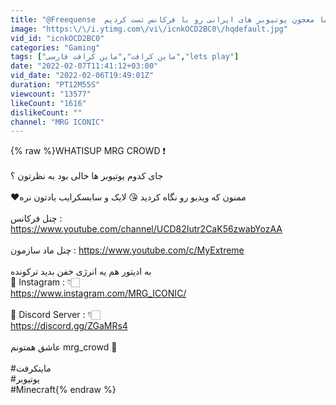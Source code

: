 ```yaml
---
title: "@Freequense  ماینکرفت اما معجون یوتیوبر های ایرانی رو با فرکانس تست کردیم"
image: "https:\/\/i.ytimg.com\/vi\/icnkOCD2BC0\/hqdefault.jpg"
vid_id: "icnkOCD2BC0"
categories: "Gaming"
tags: ["ماین کرافت","ماین کرافت فارسی","lets play"]
date: "2022-02-07T11:41:12+03:00"
vid_date: "2022-02-06T19:49:01Z"
duration: "PT12M55S"
viewcount: "13577"
likeCount: "1616"
dislikeCount: ""
channel: "MRG ICONIC"
---
```

{% raw %}WHATISUP MRG CROWD ❗️<br /><br />جای کدوم یوتیوبر ها خالی بود به نظرتون ؟<br /> <br /> ❤️ممنون که ویدیو رو نگاه کردید 😘  لایک و سابسکرایب یادتون نره <br /><br />چنل فرکانس : <a rel="nofollow" target="blank" href="https://www.youtube.com/channel/UCD82Iutr2CaK56zwabYozAA">https://www.youtube.com/channel/UCD82Iutr2CaK56zwabYozAA</a><br /><br />چنل ماد سازمون : <a rel="nofollow" target="blank" href="https://www.youtube.com/c/MyExtreme">https://www.youtube.com/c/MyExtreme</a><br /><br />به ادیتور هم یه انرژی خفن بدید ترکونده<br />🔶 Instagram : 👇🏻<br /><a rel="nofollow" target="blank" href="https://www.instagram.com/MRG_ICONIC/">https://www.instagram.com/MRG_ICONIC/</a><br /><br />🔸 Discord Server : 👇🏻<br /><a rel="nofollow" target="blank" href="https://discord.gg/ZGaMRs4">https://discord.gg/ZGaMRs4</a><br /><br />عاشق همتونم mrg_crowd 🧡<br /><br />#ماینکرفت<br />#یوتیوبر<br />#Minecraft{% endraw %}
